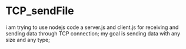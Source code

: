 # TCP_sendFile
i am trying to use nodejs code a server.js and client.js for receiving and sending data through TCP connection;
my goal is sending data with any size and any type; 
